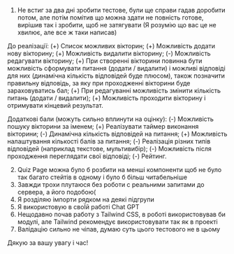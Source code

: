 1. Не встиг за два дні зробити тестове, були ще справи гадав доробити потом, але потім помітив що можна здати не повність готове, вирішив так і зробити, щоб не затягувати (Я розумію що вас це не хвилює, але все ж таки написав)

До реалізації:
(+) Список можливих вікторин;
(+) Можливість додати нову вікторину;
(+) Можливість видалити вікторину;
(-) Можливість редагувати вікторину;
(+) При створенні вікторини повинна бути можливість сформувати питання (додати / видалити) і можливі відповіді для них (динамічна кількість відповідей буде плюсом), також позначити правильну відповідь, за яку при проходженні вікторини буде зараховуватись бал;
(+) При редагуванні можливість змінити кількість питань (додати / видалити);
(+) Можливість проходити вікторину і отримувати кінцевий результат.

Додаткові бали (можуть сильно вплинути на оцінку):
(-) Можливість пошуку вікторини за іменем;
(+) Реалізувати таймер виконання вікторини;
(-) Динамічна кількість відповідей на питання;
(+) Можливість налаштування кількості балів за питання;
(-) Реалізація різних типів відповідей (наприклад текстове, мультивибір);
(-) Можливість після проходження переглядати свої відповіді;
(-) Рейтинг.

2. Quiz Page можна було б розбити на менші компоненти щоб не було так багато стейтів в одному і було б більш читабельніше
3. Завжди трохи плутаюся без роботи с реальними запитами до сервера, а його подобою(
4. Я розділяю імпорти рядком на деякі підгрупи
5. Я використовую в своЇй работі Chat GPT
6. Нещодавно почав работу з Tailwind CSS, в роботі використовував би модулі, але Tailwind рекомендує використовувати так як в проекті
7. Валідацію сильно не чіпав, думаю суть цього тестового не в цьому

Дякую за вашу увагу і час!
